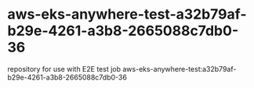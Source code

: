 # aws-eks-anywhere-test-a32b79af-b29e-4261-a3b8-2665088c7db0-36
repository for use with E2E test job aws-eks-anywhere-test:a32b79af-b29e-4261-a3b8-2665088c7db0-36
